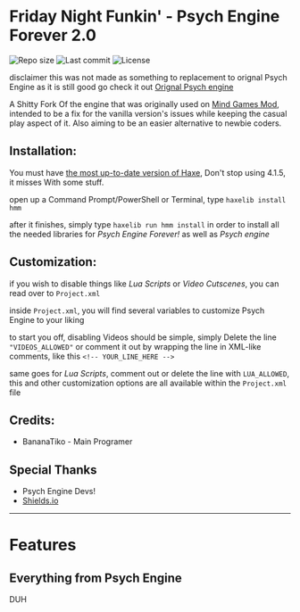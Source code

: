 # Friday Night Funkin' - Psych Engine Forever 2.0
![Repo size](https://img.shields.io/github/repo-size/bananaTiko/FNF-PsychEngineForever2.0?logo=github)
![Last commit](https://img.shields.io/github/last-commit/bananaTiko/FNF-PsychEngineForever2.0?logo=github)
![License](https://img.shields.io/github/license/bananaTiko/FNF-PsychEngineForever2.0?logo=github)

disclaimer this was not made as something to replacement to orignal Psych Engine as it is still good go check it out [Orignal Psych engine](https://github.com/ShadowMario/FNF-PsychEngine)

A Shitty Fork Of the engine that was originally used on [Mind Games Mod](https://gamebanana.com/mods/301107), intended to be a fix for the vanilla version's issues while keeping the casual play aspect of it. Also aiming to be an easier alternative to newbie coders.

## Installation:
You must have [the most up-to-date version of Haxe](https://haxe.org/download/), Don't stop using 4.1.5, it misses With some stuff.

open up a Command Prompt/PowerShell or Terminal, type `haxelib install hmm`

after it finishes, simply type `haxelib run hmm install` in order to install all the needed libraries for *Psych Engine Forever!* as well as *Psych engine*

## Customization:

if you wish to disable things like *Lua Scripts* or *Video Cutscenes*, you can read over to `Project.xml`

inside `Project.xml`, you will find several variables to customize Psych Engine to your liking

to start you off, disabling Videos should be simple, simply Delete the line `"VIDEOS_ALLOWED"` or comment it out by wrapping the line in XML-like comments, like this `<!-- YOUR_LINE_HERE -->`

same goes for *Lua Scripts*, comment out or delete the line with `LUA_ALLOWED`, this and other customization options are all available within the `Project.xml` file

## Credits:
* BananaTiko - Main Programer

## Special Thanks
* Psych Engine Devs!
* [Shields.io](https://shields.io/)
_____________________________________

# Features

## Everything from Psych Engine

DUH
